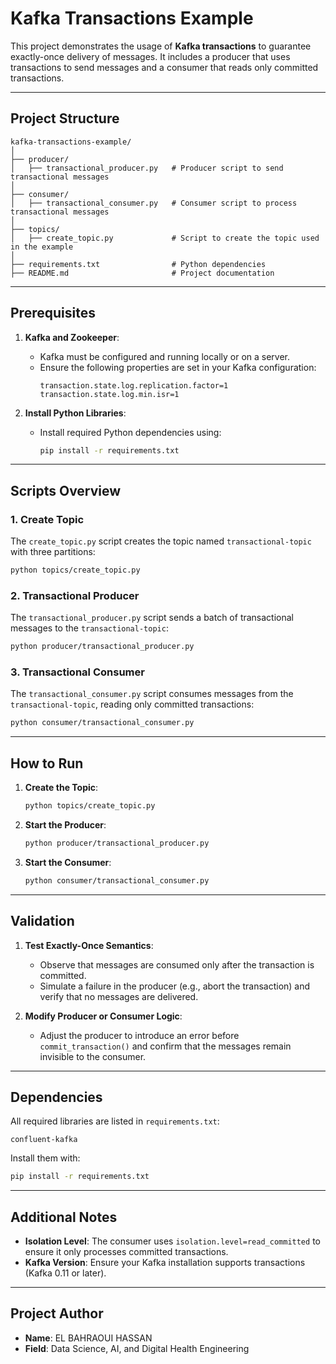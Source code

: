 
# Kafka Transactions Example

This project demonstrates the usage of **Kafka transactions** to guarantee exactly-once delivery of messages. It includes a producer that uses transactions to send messages and a consumer that reads only committed transactions.

---

## Project Structure

```
kafka-transactions-example/
│
├── producer/
│   ├── transactional_producer.py   # Producer script to send transactional messages
│
├── consumer/
│   ├── transactional_consumer.py   # Consumer script to process transactional messages
│
├── topics/
│   ├── create_topic.py             # Script to create the topic used in the example
│
├── requirements.txt                # Python dependencies
├── README.md                       # Project documentation
```

---

## Prerequisites

1. **Kafka and Zookeeper**:
   - Kafka must be configured and running locally or on a server.
   - Ensure the following properties are set in your Kafka configuration:
     ```properties
     transaction.state.log.replication.factor=1
     transaction.state.log.min.isr=1
     ```

2. **Install Python Libraries**:
   - Install required Python dependencies using:
     ```bash
     pip install -r requirements.txt
     ```

---

## Scripts Overview

### 1. Create Topic

The `create_topic.py` script creates the topic named `transactional-topic` with three partitions:

```bash
python topics/create_topic.py
```

### 2. Transactional Producer

The `transactional_producer.py` script sends a batch of transactional messages to the `transactional-topic`:

```bash
python producer/transactional_producer.py
```

### 3. Transactional Consumer

The `transactional_consumer.py` script consumes messages from the `transactional-topic`, reading only committed transactions:

```bash
python consumer/transactional_consumer.py
```

---

## How to Run

1. **Create the Topic**:
   ```bash
   python topics/create_topic.py
   ```

2. **Start the Producer**:
   ```bash
   python producer/transactional_producer.py
   ```

3. **Start the Consumer**:
   ```bash
   python consumer/transactional_consumer.py
   ```

---

## Validation

1. **Test Exactly-Once Semantics**:
   - Observe that messages are consumed only after the transaction is committed.
   - Simulate a failure in the producer (e.g., abort the transaction) and verify that no messages are delivered.

2. **Modify Producer or Consumer Logic**:
   - Adjust the producer to introduce an error before `commit_transaction()` and confirm that the messages remain invisible to the consumer.

---

## Dependencies

All required libraries are listed in `requirements.txt`:

```text
confluent-kafka
```

Install them with:

```bash
pip install -r requirements.txt
```

---

## Additional Notes

- **Isolation Level**: The consumer uses `isolation.level=read_committed` to ensure it only processes committed transactions.
- **Kafka Version**: Ensure your Kafka installation supports transactions (Kafka 0.11 or later).

---

## Project Author

- **Name**: EL BAHRAOUI HASSAN
- **Field**: Data Science, AI, and Digital Health Engineering
